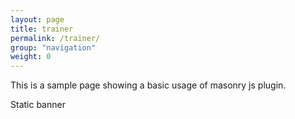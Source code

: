 ```yaml
---
layout: page
title: trainer
permalink: /trainer/
group: "navigation"
weight: 0
---
```


This is a sample page showing a basic usage of masonry js plugin.

<div class="grid">
     <div class="static-banner">Static banner</div>
     <div class="grid-item"></div>
     <div class="grid-item grid-item--width2 grid-item--height2"></div>
     <div class="grid-item grid-item--height3"></div>
     <div class="grid-item grid-item--height2"></div>
     <div class="grid-item grid-item--width3"></div>
     <div class="grid-item"></div>
     <div class="grid-item"></div>
     <div class="grid-item grid-item--height2"></div>
     <div class="grid-item grid-item--width2 grid-item--height3"></div>
     <div class="grid-item"></div>
     <div class="grid-item grid-item--height2"></div>
     <div class="grid-item"></div>
     <div class="grid-item grid-item--width2 grid-item--height2"></div>
     <div class="grid-item grid-item--width2"></div>
     <div class="grid-item"></div>
     <div class="grid-item grid-item--height2"></div>
     <div class="grid-item"></div>
     <div class="grid-item"></div>
     <div class="grid-item grid-item--height3"></div>
     <div class="grid-item grid-item--height2"></div>
     <div class="grid-item"></div>
     <div class="grid-item"></div>
     <div class="grid-item grid-item--height2"></div>
</div>


